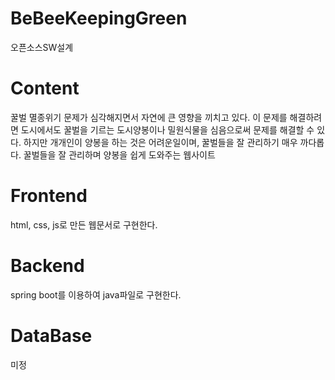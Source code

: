 # BeBeeKeepingGreen
오픈소스SW설계

# Content
꿀벌 멸종위기 문제가 심각해지면서 자연에 큰 영향을 끼치고 있다.
이 문제를 해결하려면 도시에서도 꿀벌을 기르는 도시양봉이나 밀원식물을 심음으로써 문제를 해결할 수 있다. 하지만 개개인이 양봉을 하는 것은 어려운일이며, 꿀벌들을 잘 관리하기 매우 까다롭다.
꿀벌들을 잘 관리하며 양봉을 쉽게 도와주는 웹사이트

# Frontend
html, css, js로 만든 웹문서로 구현한다.

# Backend
spring boot를 이용하여 java파일로 구현한다.

# DataBase
미정
